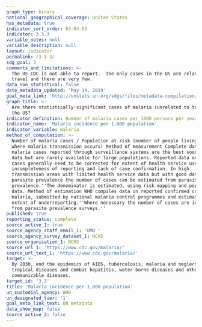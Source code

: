 ```yaml
---
graph_type: binary
national_geographical_coverage: United States
has_metadata: true
indicator_sort_order: 03-03-03
indicator: 3.3.3
variable_notes: null
variable_description: null
layout: indicator
permalink: /3-3-3/
sdg_goal: 3
comments_and_limitations: >-
  The US CDC is not able to report.  The only cases in the US are related to
  travel and there are very few.
data_non_statistical: false
date_metadata_updated: 'May 14, 2019'
goal_meta_link: 'http://unstats.un.org/sdgs/files/metadata-compilation/Metadata-Goal-3.pdf'
graph_title: >-
  Are there statistically-significant cases of malaria (unrelated to travel) in
  the US?
indicator_definition: Number of malaria cases per 1000 persons per year.
indicator_name: 'Malaria incidence per 1,000 population'
indicator_variable: malaria
method_of_computation: >-
  Number of malaria cases / Population at risk (number of people living in areas
  where malaria transmission occurs) Method of measurement Complete data on
  malaria cases reported through surveillance systems are the best source of
  data but are rarely available for large populations. Reported data on malaria
  cases generally need to be corrected for extent of health service use,
  incompleteness of reporting and lack of case confirmation. In high
  transmission areas with limited health service data but with good data on
  parasite prevalence the number of cases can be estimated from parasite
  prevalence.''The denominator is estimated, using risk mapping and population
  data. Method of estimation WHO compiles data on reported confirmed cases of
  malaria, submitted by national malaria control programmes and estimates the
  extent of underreporting.''Where necessary the number of cases are inferred
  from parasite prevalence surveys.''
published: true
reporting_status: complete
source_active_1: true
source_agency_staff_email_1: 'OMB '
source_agency_survey_dataset_1: NCHS
source_organisation_1: NCHS
source_url_1: 'https://www.cdc.gov/malaria/'
source_url_text_1: 'https://www.cdc.gov/malaria/'
target: >-
  By 2030, end the epidemics of AIDS, tuberculosis, malaria and neglected
  tropical diseases and combat hepatitis, water-borne diseases and other
  communicable diseases.
target_id: '3.3'
title: 'Malaria incidence per 1,000 population'
un_custodial_agency: WHO
un_designated_tier: '1'
goal_meta_link_text: UN metadata
data_show_map: false
source_active_2: false
---
```

